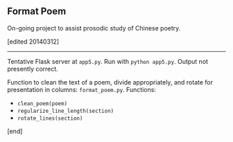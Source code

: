 ## Format Poem

On-going project to assist prosodic study of Chinese poetry.

[edited 20140312]

---

Tentative Flask server at `app5.py`. Run with `python app5.py`. Output not presently correct.

Function to clean the text of a poem, divide appropriately, and rotate for presentation in columns: `format_poem.py`. Functions:

 * `clean_poem(poem)`
 * `regularize_line_length(section)`
 * `rotate_lines(section)`

[end]
